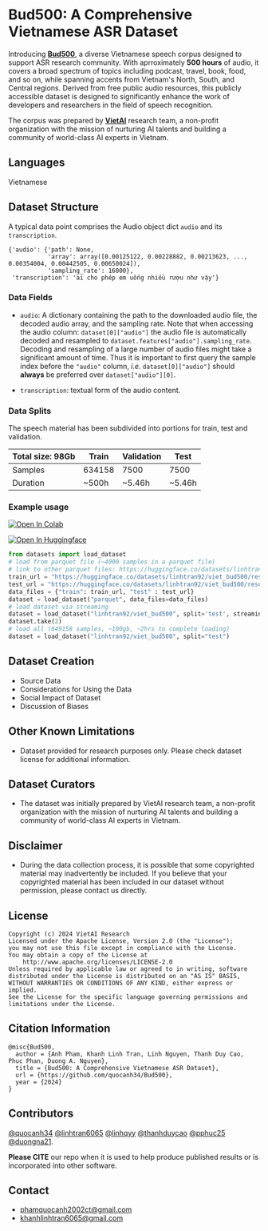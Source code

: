 <!-- ---
pretty_name: Bud500
language:
- vi
license:
- cc-by-nc-sa-4.0
multilinguality:
- monolingual
task_categories:
- automatic-speech-recognition
--- -->
# Bud500: A Comprehensive Vietnamese ASR Dataset

Introducing [**Bud500**](https://huggingface.co/datasets/linhtran92/viet_bud500), a diverse Vietnamese speech corpus designed to support ASR research community. With aprroximately **500 hours** of audio, it covers a broad spectrum of topics including podcast, travel, book, food, and so on, while spanning accents from Vietnam's North, South, and Central regions. Derived from free public audio resources, this publicly accessible dataset is designed to significantly enhance the work of developers and researchers in the field of speech recognition.

The corpus was prepared by [**VietAI**](https://vietai.org/) research team, a non-profit organization with the mission of nurturing AI talents and building a community of world-class AI experts in Vietnam.


## Languages

Vietnamese


## Dataset Structure

A typical data point comprises the Audio object dict `audio` and its `transcription`.

```
{'audio': {'path': None,
           'array': array([0.00125122, 0.00228882, 0.00213623, ..., 0.00354004, 0.00442505, 0.00650024]),
           'sampling_rate': 16000},
 'transcription': 'ai cho phép em uống nhiều rượu như vậy'} 
```

### Data Fields

- `audio`: A dictionary containing the path to the downloaded audio file, the decoded audio array, and the sampling rate. Note that when accessing the audio column: `dataset[0]["audio"]` the audio file is automatically decoded and resampled to `dataset.features["audio"].sampling_rate`. Decoding and resampling of a large number of audio files might take a significant amount of time. Thus it is important to first query the sample index before the `"audio"` column, *i.e.* `dataset[0]["audio"]` should **always** be preferred over `dataset["audio"][0]`.

- `transcription`: textual form of the audio content.

### Data Splits

The speech material has been subdivided into portions for train, test and validation.

| Total size: 98Gb | Train  | Validation  |  Test  |
| ---------------- | -----  | ----------- | ------ |
| Samples          | 634158 |     7500    |  7500  |  
| Duration         | ~500h  |    ~5.46h   | ~5.46h |

### Example usage
[![Open In Colab](https://colab.research.google.com/assets/colab-badge.svg)](https://colab.research.google.com/drive/1nNtQnwwA4YG_fhGMb1yV1GR-h0TqsWKc?usp=sharing)

[![Open In Huggingface](https://img.shields.io/badge/%F0%9F%A4%97%20Hugging%20Face-Spaces-blue)](https://huggingface.co/datasets/linhtran92/viet_bud500)

```python
from datasets import load_dataset
# load from parquet file (~4000 samples in a parquet file)
# link to other parquet files: https://huggingface.co/datasets/linhtran92/viet_bud500/tree/main/data
train_url = "https://huggingface.co/datasets/linhtran92/viet_bud500/resolve/main/data/train-00000-of-00105-be5f872f8be772f5.parquet"
test_url = "https://huggingface.co/datasets/linhtran92/viet_bud500/resolve/main/data/test-00000-of-00002-531c1d81edb57297.parquet"
data_files = {"train": train_url, "test" : test_url}
dataset = load_dataset("parquet", data_files=data_files)
# load dataset via streaming
dataset = load_dataset("linhtran92/viet_bud500", split='test', streaming=True)
dataset.take(2)
# load all (649158 samples, ~100gb, ~2hrs to complete loading)
dataset = load_dataset("linhtran92/viet_bud500", split="test")
```

## Dataset Creation

- Source Data
- Considerations for Using the Data
- Social Impact of Dataset
- Discussion of Biases

## Other Known Limitations

- Dataset provided for research purposes only. Please check dataset license for additional information. 

## Dataset Curators

- The dataset was initially prepared by VietAI research team, a non-profit organization with the mission of nurturing AI talents and building a community of world-class AI experts in Vietnam.

## Disclaimer

- During the data collection process, it is possible that some copyrighted material may inadvertently be included. If you believe that your copyrighted material has been included in our dataset without permission, please contact us directly.  

## License
```
Copyright (c) 2024 VietAI Research
Licensed under the Apache License, Version 2.0 (the "License");
you may not use this file except in compliance with the License.
You may obtain a copy of the License at
    http://www.apache.org/licenses/LICENSE-2.0
Unless required by applicable law or agreed to in writing, software
distributed under the License is distributed on an "AS IS" BASIS,
WITHOUT WARRANTIES OR CONDITIONS OF ANY KIND, either express or implied.
See the License for the specific language governing permissions and
limitations under the License.
```

## Citation Information

```
@misc{Bud500,
  author = {Anh Pham, Khanh Linh Tran, Linh Nguyen, Thanh Duy Cao, Phuc Phan, Duong A. Nguyen},
  title = {Bud500: A Comprehensive Vietnamese ASR Dataset},
  url = {https://github.com/quocanh34/Bud500},
  year = {2024}
}
```

## Contributors
 
[@quocanh34](https://github.com/quocanh34) [@linhtran6065](https://github.com/linhtran6065) [@linhqyy](https://github.com/linhqyy) [@thanhduycao](https://github.com/thanhduycao) [@pphuc25](https://github.com/pphuc25) [@duongna21](https://github.com/duongna21).

**Please CITE** our repo when it is used to help produce published results or is incorporated into other software.

## Contact 

- phamquocanh2002ct@gmail.com
- khanhlinhtran6065@gmail.com